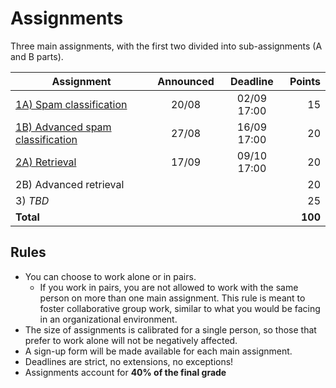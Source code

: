 # Assignments

Three main assignments, with the first two divided into sub-assignments (A and B parts).

| Assignment | Announced | Deadline | Points |
| -- | :--: | :--: | --: |
| [1A) Spam classification](assignment-1a/) | 20/08 | 02/09 17:00 | 15 |
| [1B) Advanced spam classification](assignment-1b/) | 27/08 | 16/09 17:00 | 20 |
| [2A) Retrieval](assignment-2a/) | 17/09 | 09/10 17:00 | 20 |
| 2B) Advanced retrieval | | | 20 |
| 3) *TBD* | | | 25 |
| **Total** | | | **100** |

## Rules

  * You can choose to work alone or in pairs.
    - If you work in pairs, you are not allowed to work with the same person on more than one main assignment. This rule is meant to foster collaborative group work, similar to what you would be facing in an organizational environment.
  * The size of assignments is calibrated for a single person, so those that prefer to work alone will not be negatively affected.
  * A sign-up form will be made available for each main assignment.
  * Deadlines are strict, no extensions, no exceptions!
  * Assignments account for **40% of the final grade**

